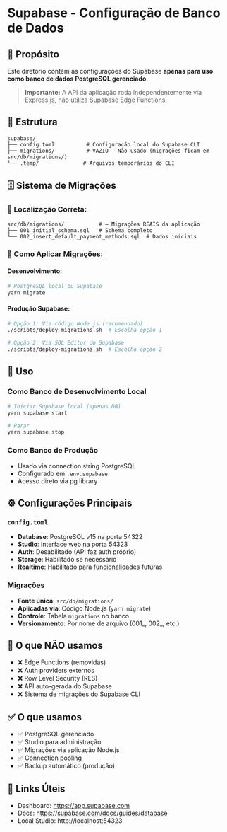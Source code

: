 # Supabase - Configuração de Banco de Dados

## 📝 Propósito

Este diretório contém as configurações do Supabase **apenas para uso como banco de dados PostgreSQL gerenciado**. 

> **Importante:** A API da aplicação roda independentemente via Express.js, não utiliza Supabase Edge Functions.

## 📁 Estrutura

```
supabase/
├── config.toml          # Configuração local do Supabase CLI
├── migrations/          # VAZIO - Não usado (migrações ficam em src/db/migrations/)
└── .temp/              # Arquivos temporários do CLI
```

## 🗄️ **Sistema de Migrações**

### **📍 Localização Correta:**
```
src/db/migrations/           # ← Migrações REAIS da aplicação
├── 001_initial_schema.sql   # Schema completo
└── 002_insert_default_payment_methods.sql  # Dados iniciais
```

### **🚀 Como Aplicar Migrações:**

#### **Desenvolvimento:**
```bash
# PostgreSQL local ou Supabase
yarn migrate
```

#### **Produção Supabase:**
```bash
# Opção 1: Via código Node.js (recomendado)
./scripts/deploy-migrations.sh  # Escolha opção 1

# Opção 2: Via SQL Editor do Supabase
./scripts/deploy-migrations.sh  # Escolha opção 2
```

## 🎯 Uso

### Como Banco de Desenvolvimento Local
```bash
# Iniciar Supabase local (apenas DB)
yarn supabase start

# Parar
yarn supabase stop
```

### Como Banco de Produção
- Usado via connection string PostgreSQL
- Configurado em `.env.supabase`
- Acesso direto via pg library

## ⚙️ Configurações Principais

### `config.toml`
- **Database**: PostgreSQL v15 na porta 54322
- **Studio**: Interface web na porta 54323  
- **Auth**: Desabilitado (API faz auth próprio)
- **Storage**: Habilitado se necessário
- **Realtime**: Habilitado para funcionalidades futuras

### Migrações
- **Fonte única**: `src/db/migrations/`
- **Aplicadas via**: Código Node.js (`yarn migrate`)
- **Controle**: Tabela `migrations` no banco
- **Versionamento**: Por nome de arquivo (001_, 002_, etc.)

## 🚫 O que NÃO usamos

- ❌ Edge Functions (removidas)
- ❌ Auth providers externos
- ❌ Row Level Security (RLS)
- ❌ API auto-gerada do Supabase
- ❌ Sistema de migrações do Supabase CLI

## ✅ O que usamos

- ✅ PostgreSQL gerenciado
- ✅ Studio para administração
- ✅ Migrações via aplicação Node.js
- ✅ Connection pooling
- ✅ Backup automático (produção)

## 🔗 Links Úteis

- Dashboard: https://app.supabase.com
- Docs: https://supabase.com/docs/guides/database
- Local Studio: http://localhost:54323 